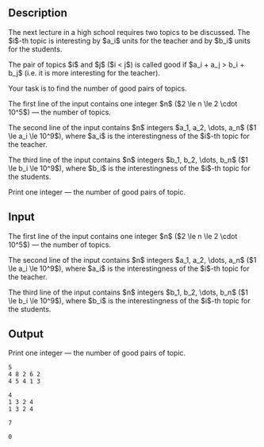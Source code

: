 ## Description

<div><p>The next lecture in a high school requires two topics to be discussed. The $i$-th topic is interesting by $a_i$ units for the teacher and by $b_i$ units for the students.</p><p>The pair of topics $i$ and $j$ ($i &lt; j$) is called <span class="tex-font-style-bf">good</span> if $a_i + a_j &gt; b_i + b_j$ (i.e. it is more interesting for the teacher).</p><p>Your task is to find the number of <span class="tex-font-style-bf">good</span> pairs of topics.</p></div><div class="input-specification"><p>The first line of the input contains one integer $n$ ($2 \le n \le 2 \cdot 10^5$) — the number of topics.</p><p>The second line of the input contains $n$ integers $a_1, a_2, \dots, a_n$ ($1 \le a_i \le 10^9$), where $a_i$ is the interestingness of the $i$-th topic for the teacher.</p><p>The third line of the input contains $n$ integers $b_1, b_2, \dots, b_n$ ($1 \le b_i \le 10^9$), where $b_i$ is the interestingness of the $i$-th topic for the students.</p></div><div class="output-specification"><p>Print one integer — the number of <span class="tex-font-style-bf">good</span> pairs of topic.</p></div>

## Input

<p>The first line of the input contains one integer $n$ ($2 \le n \le 2 \cdot 10^5$) — the number of topics.</p><p>The second line of the input contains $n$ integers $a_1, a_2, \dots, a_n$ ($1 \le a_i \le 10^9$), where $a_i$ is the interestingness of the $i$-th topic for the teacher.</p><p>The third line of the input contains $n$ integers $b_1, b_2, \dots, b_n$ ($1 \le b_i \le 10^9$), where $b_i$ is the interestingness of the $i$-th topic for the students.</p>

## Output

<p>Print one integer — the number of <span class="tex-font-style-bf">good</span> pairs of topic.</p>





```input1
5
4 8 2 6 2
4 5 4 1 3
```




```input2
4
1 3 2 4
1 3 2 4
```




```output1
7
```




```output2
0
```


